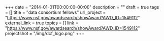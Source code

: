 +++
date = "2014-01-01T00:00:00-00:00"
description = ""
draft = true
tags = []
title = "data consortium fellows"
url_project = "https://www.nsf.gov/awardsearch/showAward?AWD_ID=1549112"
external_link = true
topics = []
link = "https://www.nsf.gov/awardsearch/showAward?AWD_ID=1549112"
projectshot = "/img/dcf_logo.png"
+++
